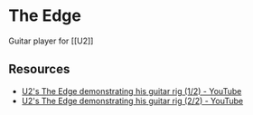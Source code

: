 # The Edge
Guitar player for [[U2]]

## Resources
- [U2's The Edge demonstrating his guitar rig \(1/2\) \- YouTube](https://www.youtube.com/watch?v=4gpe5cAkIo0)
- [U2's The Edge demonstrating his guitar rig \(2/2\) \- YouTube](https://www.youtube.com/watch?v=TpVOPWLgKg4)